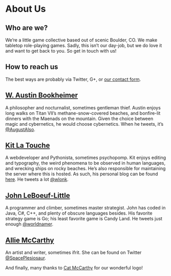 # About Us

## Who are we?

We’re a little game collective based out of scenic Boulder, CO. We make
tabletop role-playing games. Sadly, this isn’t our day-job, but we do love it
and want to get back to you. So get in touch with us!

## How to reach us

The best ways are probably via Twitter, G+, or [our contact
form](https://transneptunegames.com/contact/).

## [W. Austin Bookheimer](https://plus.google.com/111145957696838369989/posts)

A philosopher and nocturnalist, sometimes gentleman thief. Austin enjoys long
walks on Titan&nbsp;VII’s methane-snow-covered beaches, and bonfire-lit dinners
with the Maenads on the mountain. Given the choice between magic and
cybernetics, he would choose cybernetics. When he tweets, it’s
[@AugustAlso](https://twitter.com/AugustAlso).

## [Kit La Touche](https://plus.google.com/+KitLaTouche/posts)

A webdeveloper and Pythonista, sometimes psychopomp. Kit enjoys editing and
typography, the weird phenomena to be observed in human languages, and wrecking
ships on rocky beaches. He’s also responsible for maintaining the server where
this is hosted. As such, his personal blog can be found
[here](https://transneptune.net/blog/). He tweets a lot
[@wlonk](https://twitter.com/wlonk).

## [John LeBoeuf-Little](https://plus.google.com/+JohnLeBoeufLittle/posts)

A programmer and climber, sometimes master strategist. John has coded in Java,
C#, C++, and plenty of obscure languages besides. His favorite strategy game is
Go; his least favorite game is Candy Land. He tweets just enough
[@worldnamer](https://twitter.com/worldnamer).

## [Allie McCarthy](https://plus.google.com/114745034260162338704/posts)

An artist and writer, sometimes ifrit. She can be found on Twitter
[@SpacePlesiosaur](https://twitter.com/SpacePlesiosaur).

And finally, many thanks to [Cat McCarthy](http://catmccarthy.com/) for our
wonderful logo!
